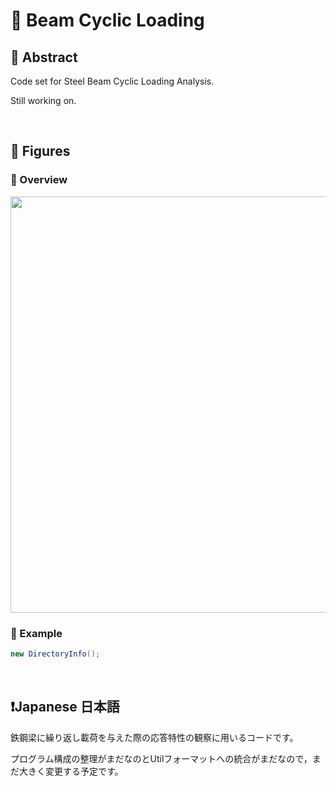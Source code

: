 # 💖 Beam Cyclic Loading

## 🌟 Abstract

Code set for Steel Beam Cyclic Loading Analysis.

Still working on.





<br>

## 🌟 Figures

### 🎇 Overview

<img name="" src="https://github.com/aki32/aki32-utilities/raw/main/9_Assets/Images/A10_C_F002_Overview.jpg" width="666">


### 🎇 Example

```C#
new DirectoryInfo();
```









<br>

## ❗Japanese 日本語


鉄鋼梁に繰り返し載荷を与えた際の応答特性の観察に用いるコードです。

プログラム構成の整理がまだなのとUtilフォーマットへの統合がまだなので，まだ大きく変更する予定です。








<br>
